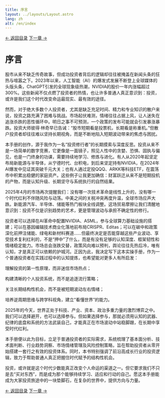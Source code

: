 ```yaml
---
title: 序言
layout: ../layouts/Layout.astro
lang: zh
alt: /en/index
---
```


<div class="top-nav">
  <a href="/">← 返回目录</a>
  <a href="/001_第一章：看清自己，看懂世界——投资的认知起点">下一章 →</a>
</div>

# 序言

<!-- 图表占位：[序言] -->

股市从来不缺乏传奇故事，但成功投资者背后的逻辑却往往被掩盖在新闻头条的狂热与喧嚣之下。2023年以来，人工智能（AI）的爆发式发展不断登上全球媒体的头版头条，ChatGPT引发的全球现象级热潮，NVIDIA的股价一年内涨幅超过300%。这些新闻不仅点燃了投资者的热情，也让许多普通人真正意识到：投资，或许是我们这个时代改变命运最现实、最有效的途径。

然而，对于绝大多数个人投资者，尤其是缺乏充足时间、精力和专业知识的散户来说，投资之路充满了困难与挑战。市场起伏难测，情绪往往占据上风，让人迷失在追涨杀跌的恶性循环中。明日之事不可预测，一个政策的发布可能就会引发暴涨暴跌。投资大师彼得·林奇早已告诫：“股市短期看是投票机，长期看是称重机。”但散户投资者却往往难以坚持长期视角，而是不断地陷入短期波动带来的焦虑与困扰。

本手册的创作，源于我作为一名“投资修行者”的长期摸索与深度反思。投资从来不是一场简单的数字竞赛，它更像是一面镜子，照见人性中的贪婪、恐惧、固执与偏见，也是一门终身的功课，需要持续地学习、修炼与进化。有人从2020年起坚定布局新能源与半导体，从宁德时代、台积电，到后来坚定持有NVIDIA，在2024年AI爆发中见证其突破千元大关；也有人通过定投QQQ、ARKK等科技ETF，在震荡市中积累出稳健的家庭资产。这些例子让我更加确信：财富跃迁从来不是短期投机的产物，而是认知升级、长期坚守与系统执行的自然结果。

2025年4月的市场再次提醒我们：没有哪一次技术革命是线性上升的，没有哪一个时代红利不伴随风险与动荡。中美之间的关税冲突再度升温，全球市场应声大跌。新能源汽车、半导体、储能等热门板块全线调整。这场贸易摩擦让我们清醒地意识到：投资不仅是识别趋势的艺术，更是管理波动与承担不确定性的修行。

投资者可以选择在AI革命中配置NVIDIA、ASML，参与全球算力基础设施的搭建；可以在基因编辑技术商业化落地前布局CRISPR、Editas；可以在碳中和政策深化前押注储能、绿电和新材料赛道……但最终决定是否能穿越这些产业波动、享受技术复利红利的，不是“押中”了什么，而是有没有足够的认知深度、框架韧性和情绪稳定能力。市场总会涨跌交替，政策风向难以预判，舆论往往先热后冷，唯有认知，才是真正可以依赖的护城河。正因为此，我决定写下这本实操手册，作为一个普通投资者在实践过程中的认知提炼，也希望能对更多人有所启发：

理解投资的第一性原理，而非迷信市场热点；

构建清晰的个人投资系统，而不是追逐流行策略；

关注长期结构性机会，而不是被短期波动左右情绪；

培养逆周期思维与跨学科视角，建立“看懂世界”的能力。

2025年的今天，世界正处于科技、产业、资本、政治多重力量的激烈博弈之中。我们可以选择避开，也可以选择参与。但如果选择参与，那就必须用认知的武器、纪律的底盘和系统的方法武装自己，才能真正在市场波动中站稳脚跟，在长期中享受时代红利。

本手册便以此为目标，立足于普通投资者的实际需求，系统梳理了基本面分析、技术面判断、行业趋势洞察、市场情绪管理及风险控制策略，旨在帮助投资者从零开始搭建一套行之有效的投资体系。同时，本书特别强调了前沿高成长行业的投资逻辑，致力于帮助普通人真正把握住时代赋予的结构性机会。

投资，或许就是这个时代少数能真正改变个人命运的渠道之一。但它要求我们不只是去“买对东西”，而是成为那个能够持续学习、适应和行动的自己。愿这本手册能成为大家投资旅途中的一块垫脚石，在复杂的世界中，提供方向与力量。

<div class="nav-links">
  <a href="/">← 返回目录</a>
  <a href="/001_第一章：看清自己，看懂世界——投资的认知起点">下一章 →</a>
</div>
